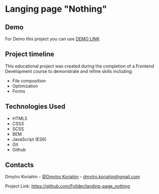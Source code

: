 # Langing page "Nothing"

## Demo
For Demo this project you can use [DEMO LINK](https://follder.github.io/landing-page_nothing/)

## Project timeline

This educational project was created during the completion of a Frontend Development course to demonstrate and refine skills including:
- File composition
- Optimization
- Forms

## Technologies Used

- HTML5
- CSS3
- SCSS
- BEM
- JavaScript (ES6)
- Git
- Github

## Contacts

Dmytro Koriahin - [@Dmytro Koriahin](https://github.com/Follder) - [dmytro.koriahin@gmail.com](mailto:dmytro.koriahin@gmail.com)

Project Link: https://github.com/Follder/landing-page_nothing
